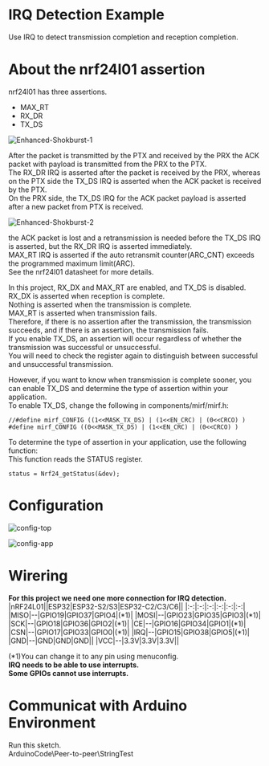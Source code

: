 # IRQ Detection Example   
Use IRQ to detect transmission completion and reception completion.   

# About the nrf24l01 assertion

nrf24l01 has three assertions.   
- MAX_RT   
- RX_DR   
- TX_DS   

![Enhanced-Shokburst-1](https://user-images.githubusercontent.com/6020549/216748353-9028e1c9-0ec3-45fa-a13e-bfeabb42db86.jpg)

After the packet is transmitted by the PTX and received by the PRX the ACK packet with payload is transmitted from the PRX to the PTX.   
The RX_DR IRQ is asserted after the packet is received by the PRX, whereas on the PTX side the TX_DS IRQ is asserted when the ACK packet is received by the PTX.   
On the PRX side, the TX_DS IRQ for the ACK packet payload is asserted after a new packet from PTX is received.   

![Enhanced-Shokburst-2](https://user-images.githubusercontent.com/6020549/216748358-5264affc-6f7c-4f44-b8b8-23e0e30ddef1.jpg)

the ACK packet is lost and a retransmission is needed before the TX_DS IRQ is asserted, but the RX_DR IRQ is asserted immediately.   
MAX_RT IRQ is asserted if the auto retransmit counter(ARC_CNT) exceeds the programmed maximum limit(ARC).   
See the nrf24l01 datasheet for more details.   

In this project, RX_DX and MAX_RT are enabled, and TX_DS is disabled.   
RX_DX is asserted when reception is complete.   
Nothing is asserted when the transmission is complete.   
MAX_RT is asserted when transmission fails.   
Therefore, if there is no assertion after the transmission, the transmission succeeds, and if there is an assertion, the transmission fails.   
If you enable TX_DS, an assertion will occur regardless of whether the transmission was successful or unsuccessful.   
You will need to check the register again to distinguish between successful and unsuccessful transmission.   

However, if you want to know when transmission is complete sooner, you can enable TX_DS and determine the type of assertion within your application.   
To enable TX_DS, change the following in components/mirf/mirf.h:   
```
//#define mirf_CONFIG ((1<<MASK_TX_DS) | (1<<EN_CRC) | (0<<CRCO) )
#define mirf_CONFIG ((0<<MASK_TX_DS) | (1<<EN_CRC) | (0<<CRCO) )
```

To determine the type of assertion in your application, use the following function:   
This function reads the STATUS register.   
```
status = Nrf24_getStatus(&dev);
```

# Configuration   

![config-top](https://github.com/nopnop2002/esp-idf-mirf/assets/6020549/3aabd6f8-7477-4b71-b6c4-950d18402a87)

![config-app](https://github.com/nopnop2002/esp-idf-mirf/assets/6020549/01c6e755-05b1-43e7-90d5-c0eb063f5b82)

# Wirering
__For this project we need one more connection for IRQ detection.__   
|nRF24L01||ESP32|ESP32-S2/S3|ESP32-C2/C3/C6||
|:-:|:-:|:-:|:-:|:-:|:-:|
|MISO|--|GPIO19|GPIO37|GPIO4|(*1)|
|MOSI|--|GPIO23|GPIO35|GPIO3|(*1)|
|SCK|--|GPIO18|GPIO36|GPIO2|(*1)|
|CE|--|GPIO16|GPIO34|GPIO1|(*1)|
|CSN|--|GPIO17|GPIO33|GPIO0|(*1)|
|IRQ|--|GPIO15|GPIO38|GPIO5|(*1)|
|GND|--|GND|GND|GND||
|VCC|--|3.3V|3.3V|3.3V||

(*1)You can change it to any pin using menuconfig.   
__IRQ needs to be able to use interrupts.__   
__Some GPIOs cannot use interrupts.__   

# Communicat with Arduino Environment   
Run this sketch.   
ArduinoCode\Peer-to-peer\StringTest   
